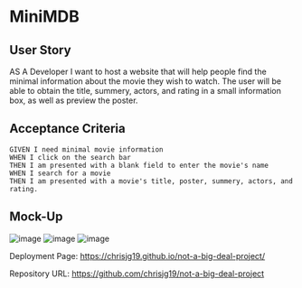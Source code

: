 # MiniMDB

## User Story

AS A Developer
I want to host a website that will help people find the minimal information about the movie they wish to watch.
The user will be able to obtain the title, summery, actors, and rating in a small information box, as well as preview the poster.

## Acceptance Criteria

<!-- Uses a CSS framework other than Bootstrap.
Deployed to Github Pages.
Responds to user input.
Uses 2+ server-side APIs.
Uses modals instead of alerts, confirms, or prompts.
Uses client-side storage to store persistent data.
Is responsive.
Has a polished UI.
Has a clean repository.
-->

```
GIVEN I need minimal movie information
WHEN I click on the search bar
THEN I am presented with a blank field to enter the movie's name
WHEN I search for a movie
THEN I am presented with a movie's title, poster, summery, actors, and rating.
```
## Mock-Up

![image](https://user-images.githubusercontent.com/73376530/213589879-17c9b69d-7d64-4041-8b55-9a33cc9142a9.png)
![image](https://user-images.githubusercontent.com/73376530/213589928-f6fd7cda-4838-4089-9415-8ff56f2777c6.png)
![image](https://user-images.githubusercontent.com/73376530/213590048-11056908-3fec-4d94-bed5-7b51c3d9b8f3.png)


Deployment Page: https://chrisjg19.github.io/not-a-big-deal-project/

Repository URL: https://github.com/chrisjg19/not-a-big-deal-project
